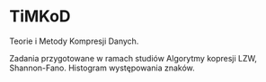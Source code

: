 # TiMKoD
Teorie i Metody Kompresji Danych.

Zadania przygotowane w ramach studiów
Algorytmy kopresji LZW, Shannon-Fano.
Histogram występowania znaków. 
